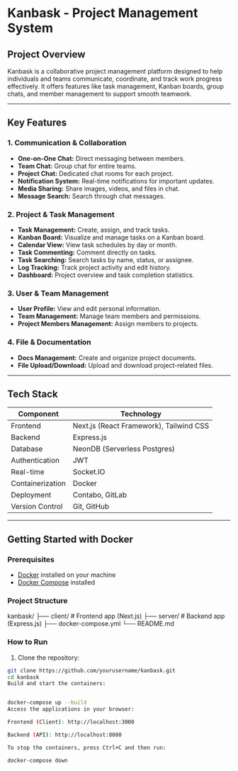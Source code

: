 # Kanbask - Project Management System

## Project Overview

Kanbask is a collaborative project management platform designed to help individuals and teams communicate, coordinate, and track work progress effectively. It offers features like task management, Kanban boards, group chats, and member management to support smooth teamwork.

---

## Key Features

### 1. Communication & Collaboration
- **One-on-One Chat:** Direct messaging between members.
- **Team Chat:** Group chat for entire teams.
- **Project Chat:** Dedicated chat rooms for each project.
- **Notification System:** Real-time notifications for important updates.
- **Media Sharing:** Share images, videos, and files in chat.
- **Message Search:** Search through chat messages.

### 2. Project & Task Management
- **Task Management:** Create, assign, and track tasks.
- **Kanban Board:** Visualize and manage tasks on a Kanban board.
- **Calendar View:** View task schedules by day or month.
- **Task Commenting:** Comment directly on tasks.
- **Task Searching:** Search tasks by name, status, or assignee.
- **Log Tracking:** Track project activity and edit history.
- **Dashboard:** Project overview and task completion statistics.

### 3. User & Team Management
- **User Profile:** View and edit personal information.
- **Team Management:** Manage team members and permissions.
- **Project Members Management:** Assign members to projects.

### 4. File & Documentation
- **Docs Management:** Create and organize project documents.
- **File Upload/Download:** Upload and download project-related files.

---

## Tech Stack

| Component         | Technology                         |
|-------------------|----------------------------------|
| Frontend          | Next.js (React Framework), Tailwind CSS |
| Backend           | Express.js                       |
| Database          | NeonDB (Serverless Postgres)     |
| Authentication    | JWT                             |
| Real-time         | Socket.IO                       |
| Containerization  | Docker                          |
| Deployment        | Contabo, GitLab                 |
| Version Control   | Git, GitHub                    |

---

## Getting Started with Docker

### Prerequisites

- [Docker](https://docs.docker.com/get-docker/) installed on your machine
- [Docker Compose](https://docs.docker.com/compose/install/) installed

### Project Structure

kanbask/
├── client/ # Frontend app (Next.js)
├── server/ # Backend app (Express.js)
├── docker-compose.yml
└── README.md

### How to Run

1. Clone the repository:

```bash
git clone https://github.com/yourusername/kanbask.git
cd kanbask
Build and start the containers:


docker-compose up --build
Access the applications in your browser:

Frontend (Client): http://localhost:3000

Backend (API): http://localhost:8080

To stop the containers, press Ctrl+C and then run:

docker-compose down
